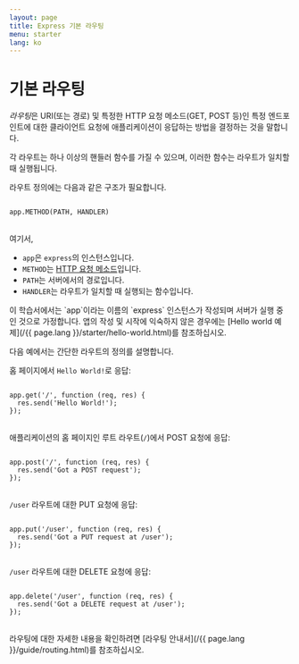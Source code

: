 ```yaml
---
layout: page
title: Express 기본 라우팅
menu: starter
lang: ko
---
```

<!---
 Copyright (c) 2016 StrongLoop, IBM, and Express Contributors
 License: MIT
-->

# 기본 라우팅

*라우팅*은 URI(또는 경로) 및 특정한 HTTP 요청 메소드(GET, POST 등)인 특정 엔드포인트에 대한 클라이언트 요청에 애플리케이션이 응답하는 방법을 결정하는 것을 말합니다.

각 라우트는 하나 이상의 핸들러 함수를 가질 수 있으며, 이러한 함수는 라우트가 일치할 때 실행됩니다.

라우트 정의에는 다음과 같은 구조가 필요합니다.
<pre>
<code class="language-javascript" translate="no">
app.METHOD(PATH, HANDLER)
</code>
</pre>

여기서,

- `app`은 `express`의 인스턴스입니다.
- `METHOD`는 [HTTP 요청 메소드](http://en.wikipedia.org/wiki/Hypertext_Transfer_Protocol)입니다.
- `PATH`는 서버에서의 경로입니다.
- `HANDLER`는 라우트가 일치할 때 실행되는 함수입니다.

<div class="doc-box doc-notice" markdown="1">
이 학습서에서는 `app`이라는 이름의 `express` 인스턴스가 작성되며 서버가 실행 중인 것으로 가정합니다. 앱의 작성 및 시작에 익숙하지 않은 경우에는 [Hello world 예제](/{{ page.lang }}/starter/hello-world.html)를 참조하십시오.
</div>

다음 예에서는 간단한 라우트의 정의를 설명합니다.

홈 페이지에서 `Hello World!`로 응답:

<pre>
<code class="language-javascript" translate="no">
app.get('/', function (req, res) {
  res.send('Hello World!');
});
</code>
</pre>

애플리케이션의 홈 페이지인 루트 라우트(`/`)에서 POST 요청에 응답:

<pre>
<code class="language-javascript" translate="no">
app.post('/', function (req, res) {
  res.send('Got a POST request');
});
</code>
</pre>

`/user` 라우트에 대한 PUT 요청에 응답:

<pre>
<code class="language-javascript" translate="no">
app.put('/user', function (req, res) {
  res.send('Got a PUT request at /user');
});
</code>
</pre>

`/user` 라우트에 대한 DELETE 요청에 응답:

<pre>
<code class="language-javascript" translate="no">
app.delete('/user', function (req, res) {
  res.send('Got a DELETE request at /user');
});
</code>
</pre>

라우팅에 대한 자세한 내용을 확인하려면 [라우팅 안내서](/{{ page.lang }}/guide/routing.html)를 참조하십시오.
